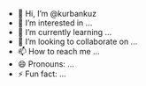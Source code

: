 - 👋 Hi, I’m @kurbankuz
- 👀 I’m interested in ...
- 🌱 I’m currently learning ...
- 💞️ I’m looking to collaborate on ...
- 📫 How to reach me ...
- 😄 Pronouns: ...
- ⚡ Fun fact: ...

<!---
kurbankuz/kurbankuz is a ✨ special ✨ repository because its `README.md` (this file) appears on your GitHub profile.
You can click the Preview link to take a look at your changes.
--->
